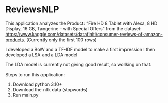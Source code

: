 # ReviewsNLP
This application analyzes the Product: “Fire HD 8 Tablet with Alexa, 8 HD Display, 16 GB, Tangerine – with Special Offers” 
from the dataset: https://www.kaggle.com/datasets/datafiniti/consumer-reviews-of-amazon-products. (Currently only the first 100 rows)

I developed a BoW and a TF-IDF model to make a first impression
I then developed a LSA and a LDA model

The LDA model is currently not giving good result, so working on that.

Steps to run this application:
1. Download python 3.10+
2. Download the nltk data (stopwords)
3. Run main.py

